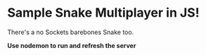 # Sample Snake Multiplayer in JS!

There's a no Sockets barebones Snake too.

**Use nodemon to run and refresh the server**
